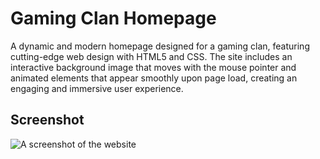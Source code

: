 # Gaming Clan Homepage

A dynamic and modern homepage designed for a gaming clan, featuring cutting-edge web design with HTML5 and CSS. The site includes an interactive background image that moves with the mouse pointer and animated elements that appear smoothly upon page load, creating an engaging and immersive user experience.

## Screenshot
![A screenshot of the website](screenshots/screenshot.png)